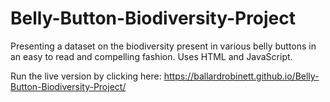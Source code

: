 # Belly-Button-Biodiversity-Project

Presenting a dataset on the biodiversity present in various belly buttons in an easy to read and compelling fashion. Uses HTML and JavaScript.

Run the live version by clicking here: https://ballardrobinett.github.io/Belly-Button-Biodiversity-Project/
